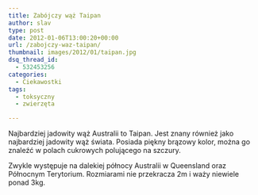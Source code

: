 ```yaml
---
title: Zabójczy wąż Taipan
author: slav
type: post
date: 2012-01-06T13:00:20+00:00
url: /zabojczy-waz-taipan/
thumbnail: images/2012/01/taipan.jpg
dsq_thread_id:
  - 532453256
categories:
  - Ciekawostki
tags:
  - toksyczny
  - zwierzęta

---
```

Najbardziej jadowity wąż Australii to Taipan. Jest znany również jako najbardziej jadowity wąż świata. Posiada piękny brązowy kolor, można go znaleźć w polach cukrowych polującego na szczury.

Zwykle występuje na dalekiej północy Australii w Queensland oraz Północnym Terytorium. Rozmiarami nie przekracza 2m i waży niewiele ponad 3kg.

&nbsp;
